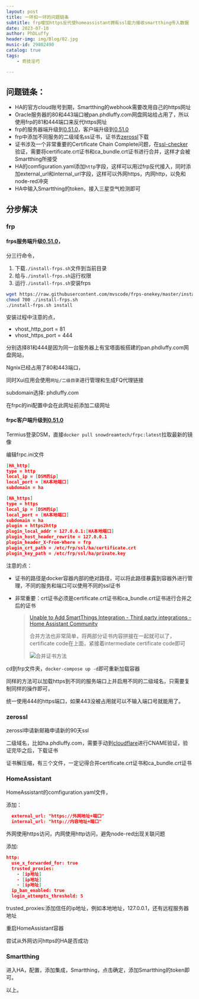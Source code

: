 ```yaml
---
layout: post
title: 一环扣一环的问题链条
subtitle: frp增加https反代使homeassistant拥有ssl能力接收smartthing传入数据
date: 2023-07-10
author: PhDLuffy
header-img: img/Blog/02.jpg
music-id: 29802490
catalog: true
tags:
    - 奇技淫巧

---
```


## 问题链条：

- HA的官方cloud账号到期，Smartthing的webhook需要改用自己的https网址
- Oracle服务器的80和443端口被pan.phdluffy.com网盘网站给占用了，所以使用frp的81和444端口来反代https网址
- frp的服务器端升级到[0.51.0](https://github.com/MvsCode/frps-onekey)，客户端升级到[0.51.0](https://registry.hub.docker.com/r/snowdreamtech/frpc/tags)
- frp中添加不同服务的二级域名ss证书，证书去[zerossl](https://zerossl.com/)下载
- 证书涉及一个非常重要的Certificate Chain Complete问题，在[ssl-checker](https://www.geocerts.com/ssl-checker)验证，需要将certificate.crt证书和ca_bundle.crt证书进行合并，这样才会被Smartthing所接受
- HA的comfiguration.yaml添加`http`字段，这样可以用过frp反代接入，同时添加external_url和internal_url字段，这样可以外网https，内网http，以免和node-red冲突
- HA中输入Smartthing的token，接入三星空气检测即可

## 分步解决

### frp

#### frps服务端升级[0.51.0](https://github.com/MvsCode/frps-onekey)，

分三行命令，

1. 下载`./install-frps.sh`文件到当前目录
2. 给与`./install-frps.sh`运行权限
3. 运行`./install-frps.sh`安装frps

```zsh
wget https://raw.githubusercontent.com/mvscode/frps-onekey/master/install-frps.sh -O ./install-frps.sh
chmod 700 ./install-frps.sh
./install-frps.sh install
```

安装过程中注意的点，

- vhost_http_port = 81
- vhost_https_port = 444

分别选择81和444是因为同一台服务器上有宝塔面板搭建的pan.phdluffy.com网盘网站，

Ngnix已经占用了80和443端口，

同时Xui应用会使用`网址/二级目录`进行管理和生成FQ代理链接

subdomain选择: phdluffy.com

在frpc的ini配置中会在此网址前添加二级网址

#### frpc客户端升级到[0.51.0](https://registry.hub.docker.com/r/snowdreamtech/frpc/tags)

Termius登录DSM，直接`docker pull snowdreamtech/frpc:latest`拉取最新的镜像

编辑frpc.ini文件

```json
[HA_http]
type = http
local_ip = [DSM的ip]
local_port = [HA本地端口]
subdomain = ha

[HA_https]
type = https
local_ip = [DSM的ip]
local_port = [HA本地端口]
subdomain = ha
plugin = https2http
plugin_local_addr = 127.0.0.1:[HA本地端口]
plugin_host_header_rewrite = 127.0.0.1
plugin_header_X-From-Where = frp
plugin_crt_path = /etc/frp/ssl/ha/certificate.crt
plugin_key_path = /etc/frp/ssl/ha/private.key
```

注意的点：

- 证书的路径是docker容器内部的绝对路径，可以将此路径暴露到容器外进行管理，不同的服务和端口可以使用不同的ssl证书

- 非常重要：crt证书必须是certificate.crt证书和ca_bundle.crt证书进行合并之后的证书

  > [Unable to Add SmartThings Integration - Third party integrations - Home Assistant Community](https://community.home-assistant.io/t/unable-to-add-smartthings-integration/235070)
  >
  > 合并方法也非常简单，将两部分证书内容拼接在一起就可以了，certificate code在上面，紧接着intermediate certificate code即可
  >
  > ![合并证书方法](https://fastly.jsdelivr.net/gh/PhDLuffy/PicGo@master/img/202307100028054.png)

cd到frp文件夹，`docker-compose up -d`即可重新加载容器

同样的方法可以加载https到不同的服务端口上并启用不同的二级域名，只需要复制同样的操作即可，

统一使用444的https端口，如果443没被占用就可以不输入端口号就能用了。

### zerossl

zerossl申请新邮箱申请新的90天ssl

二级域名，比如ha.phdluffy.com，需要手动到[cloudflare](https://www.cloudflare.com/)进行CNAME验证，验证完毕之后，下载证书

证书解压缩，有三个文件，一定记得合并certificate.crt证书和ca_bundle.crt证书

### HomeAssistant

HomeAssistant的comfiguration.yaml文件，

添加：

```json
  external_url: "https://外网地址+端口"
  internal_url: "http://内容地址+端口"
```

外网使用https访问，内网使用http访问，避免node-red出现关联问题

添加:

```json
http:
  use_x_forwarded_for: true
  trusted_proxies:
    - [ip地址]
    - [ip地址]
    - [ip地址]
  ip_ban_enabled: true
  login_attempts_threshold: 5
```

trusted_proxies:添加信任的ip地址，例如本地地址，127.0.0.1，还有远程服务器地址

重启HomeAssistant容器

尝试从外网访问https的HA是否成功

### Smartthing

进入HA，配置，添加集成，Smartthing，点击确定，添加Smartthing的token即可。



以上。









